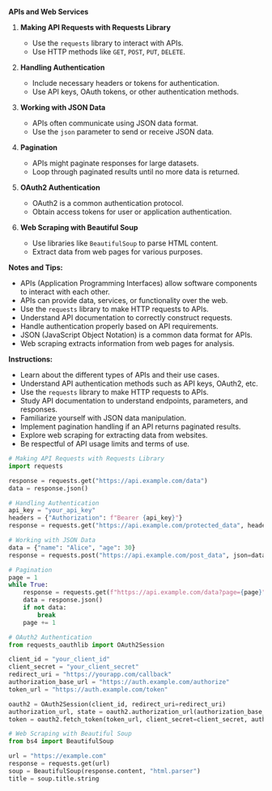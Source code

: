 **APIs and Web Services**

1. **Making API Requests with Requests Library**
   - Use the `requests` library to interact with APIs.
   - Use HTTP methods like `GET`, `POST`, `PUT`, `DELETE`.

2. **Handling Authentication**
   - Include necessary headers or tokens for authentication.
   - Use API keys, OAuth tokens, or other authentication methods.

3. **Working with JSON Data**
   - APIs often communicate using JSON data format.
   - Use the `json` parameter to send or receive JSON data.

4. **Pagination**
   - APIs might paginate responses for large datasets.
   - Loop through paginated results until no more data is returned.

5. **OAuth2 Authentication**
   - OAuth2 is a common authentication protocol.
   - Obtain access tokens for user or application authentication.

6. **Web Scraping with Beautiful Soup**
   - Use libraries like `BeautifulSoup` to parse HTML content.
   - Extract data from web pages for various purposes.

**Notes and Tips:**
- APIs (Application Programming Interfaces) allow software components to interact with each other.
- APIs can provide data, services, or functionality over the web.
- Use the `requests` library to make HTTP requests to APIs.
- Understand API documentation to correctly construct requests.
- Handle authentication properly based on API requirements.
- JSON (JavaScript Object Notation) is a common data format for APIs.
- Web scraping extracts information from web pages for analysis.

**Instructions:**
- Learn about the different types of APIs and their use cases.
- Understand API authentication methods such as API keys, OAuth2, etc.
- Use the `requests` library to make HTTP requests to APIs.
- Study API documentation to understand endpoints, parameters, and responses.
- Familiarize yourself with JSON data manipulation.
- Implement pagination handling if an API returns paginated results.
- Explore web scraping for extracting data from websites.
- Be respectful of API usage limits and terms of use.


```python
# Making API Requests with Requests Library
import requests

response = requests.get("https://api.example.com/data")
data = response.json()

# Handling Authentication
api_key = "your_api_key"
headers = {"Authorization": f"Bearer {api_key}"}
response = requests.get("https://api.example.com/protected_data", headers=headers)

# Working with JSON Data
data = {"name": "Alice", "age": 30}
response = requests.post("https://api.example.com/post_data", json=data)

# Pagination
page = 1
while True:
    response = requests.get(f"https://api.example.com/data?page={page}")
    data = response.json()
    if not data:
        break
    page += 1

# OAuth2 Authentication
from requests_oauthlib import OAuth2Session

client_id = "your_client_id"
client_secret = "your_client_secret"
redirect_uri = "https://yourapp.com/callback"
authorization_base_url = "https://auth.example.com/authorize"
token_url = "https://auth.example.com/token"

oauth2 = OAuth2Session(client_id, redirect_uri=redirect_uri)
authorization_url, state = oauth2.authorization_url(authorization_base_url)
token = oauth2.fetch_token(token_url, client_secret=client_secret, authorization_response=authorization_url)

# Web Scraping with Beautiful Soup
from bs4 import BeautifulSoup

url = "https://example.com"
response = requests.get(url)
soup = BeautifulSoup(response.content, "html.parser")
title = soup.title.string
```

